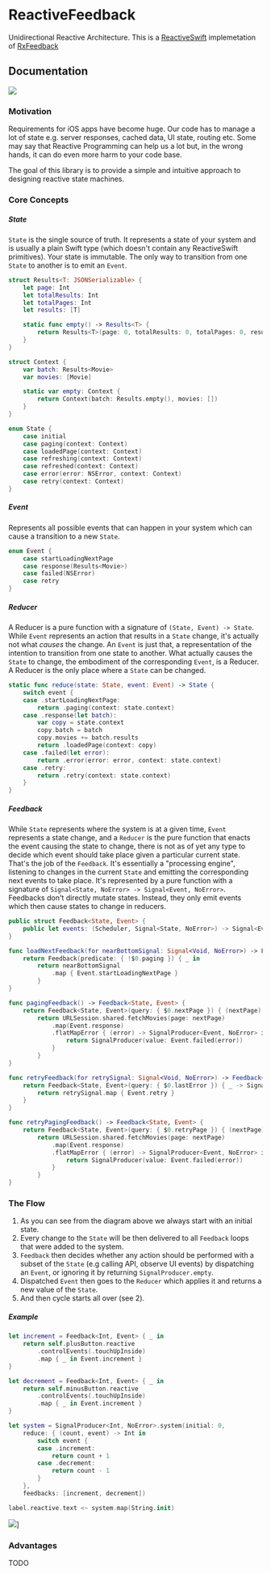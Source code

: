 # ReactiveFeedback

Unidirectional Reactive Architecture. This is a [ReactiveSwift](https://github.com/ReactiveCocoa/ReactiveSwift) implemetation of [RxFeedback](https://github.com/kzaher/RxFeedback)

## Documentation

![](diagrams/ReactiveFeedback.jpg)

### Motivation

Requirements for iOS apps have become huge. Our code has to manage a lot of state e.g. server responses, cached data, UI state, routing etc. Some may say that Reactive Programming can help us a lot but, in the wrong hands, it can do even more harm to your code base.

The goal of this library is to provide a simple and intuitive approach to designing reactive state machines.

### Core Concepts

##### State 

`State` is the single source of truth. It represents a state of your system and is usually a plain Swift type (which doesn't contain any ReactiveSwift primitives). Your state is immutable. The only way to transition from one `State` to another is to emit an `Event`.

```swift
struct Results<T: JSONSerializable> {
    let page: Int
    let totalResults: Int
    let totalPages: Int
    let results: [T]

    static func empty() -> Results<T> {
        return Results<T>(page: 0, totalResults: 0, totalPages: 0, results: [])
    }
}

struct Context {
    var batch: Results<Movie>
    var movies: [Movie]

    static var empty: Context {
        return Context(batch: Results.empty(), movies: [])
    }
}

enum State {
    case initial
    case paging(context: Context)
    case loadedPage(context: Context)
    case refreshing(context: Context)
    case refreshed(context: Context)
    case error(error: NSError, context: Context)
    case retry(context: Context)
}
```

##### Event

Represents all possible events that can happen in your system which can cause a transition to a new `State`.

```swift
enum Event {
    case startLoadingNextPage
    case response(Results<Movie>)
    case failed(NSError)
    case retry
}
```

##### Reducer 

A Reducer is a pure function with a signature of `(State, Event) -> State`. While `Event` represents an action that results in a `State` change, it's actually not what _causes_ the change. An `Event` is just that, a representation of the intention to transition from one state to another. What actually causes the `State` to change, the embodiment of the corresponding `Event`, is a Reducer. A Reducer is the only place where a `State` can be changed.

```swift
static func reduce(state: State, event: Event) -> State {
    switch event {
    case .startLoadingNextPage:
        return .paging(context: state.context)
    case .response(let batch):
        var copy = state.context
        copy.batch = batch
        copy.movies += batch.results
        return .loadedPage(context: copy)
    case .failed(let error):
        return .error(error: error, context: state.context)
    case .retry:
        return .retry(context: state.context)
    }
}
```

##### Feedback

While `State` represents where the system is at a given time, `Event` represents a state change, and a `Reducer` is the pure function that enacts the event causing the state to change, there is not as of yet any type to decide which event should take place given a particular current state. That's the job of the `Feedback`. It's essentially a "processing engine", listening to changes in the current `State` and emitting the corresponding next events to take place. It's represented by a pure function with a signature of `Signal<State, NoError> -> Signal<Event, NoError>`. Feedbacks don't directly mutate states. Instead, they only emit events which then cause states to change in reducers.

```swift
public struct Feedback<State, Event> {
    public let events: (Scheduler, Signal<State, NoError>) -> Signal<Event, NoError>
}

func loadNextFeedback(for nearBottomSignal: Signal<Void, NoError>) -> Feedback<State, Event> {
    return Feedback(predicate: { !$0.paging }) { _ in
        return nearBottomSignal
            .map { Event.startLoadingNextPage }
        }
}

func pagingFeedback() -> Feedback<State, Event> {
    return Feedback<State, Event>(query: { $0.nextPage }) { (nextPage) -> SignalProducer<Event, NoError> in
        return URLSession.shared.fetchMovies(page: nextPage)
            .map(Event.response)
            .flatMapError { (error) -> SignalProducer<Event, NoError> in
                return SignalProducer(value: Event.failed(error))
            }
        }
}

func retryFeedback(for retrySignal: Signal<Void, NoError>) -> Feedback<State, Event> {
    return Feedback<State, Event>(query: { $0.lastError }) { _ -> Signal<Event, NoError> in
        return retrySignal.map { Event.retry }
    }
}

func retryPagingFeedback() -> Feedback<State, Event> {
    return Feedback<State, Event>(query: { $0.retryPage }) { (nextPage) -> SignalProducer<Event, NoError> in
        return URLSession.shared.fetchMovies(page: nextPage)
            .map(Event.response)
            .flatMapError { (error) -> SignalProducer<Event, NoError> in
                return SignalProducer(value: Event.failed(error))
            }
        }
}
```

### The Flow

1. As you can see from the diagram above we always start with an initial state.
2. Every change to the `State` will be then delivered to all `Feedback` loops that were added to the system.
3. `Feedback` then decides whether any action should be performed with a subset of the `State` (e.g calling API, observe UI events) by dispatching an `Event`, or ignoring it by returning `SignalProducer.empty`.
4. Dispatched `Event` then goes to the `Reducer` which applies it and returns a new value of the `State`.
5. And then cycle starts all over (see 2).

##### Example
```swift
let increment = Feedback<Int, Event> { _ in
    return self.plusButton.reactive
        .controlEvents(.touchUpInside)
        .map { _ in Event.increment }
}

let decrement = Feedback<Int, Event> { _ in
    return self.minusButton.reactive
        .controlEvents(.touchUpInside)
        .map { _ in Event.increment }
}

let system = SignalProducer<Int, NoError>.system(initial: 0,
    reduce: { (count, event) -> Int in
        switch event {
        case .increment:
            return count + 1
        case .decrement:
            return count - 1
        }
    },
    feedbacks: [increment, decrement])

label.reactive.text <~ system.map(String.init)
```

![](diagrams/increment_example.gif)]

### Advantages

TODO
